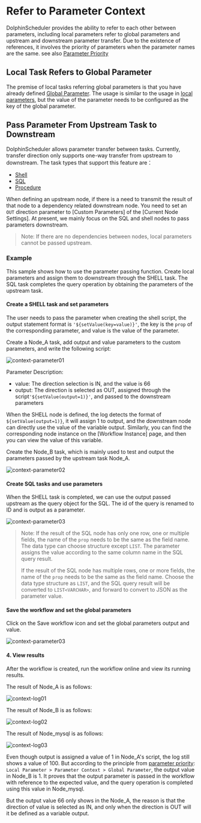 # Refer to Parameter Context

DolphinScheduler provides the ability to refer to each other between parameters, including local parameters refer to global parameters and upstream and downstream parameter transfer. Due to the existence of references, it involves the priority of parameters when the parameter names are the same. see also [Parameter Priority](priority.md)

## Local Task Refers to Global Parameter

The premise of local tasks referring global parameters is that you have already defined [Global Parameter](global.md). The usage is similar to the usage in [local parameters](local.md), but the value of the parameter needs to be configured as the key of the global parameter.

## Pass Parameter From Upstream Task to Downstream

DolphinScheduler allows parameter transfer between tasks. Currently, transfer direction only supports one-way transfer from upstream to downstream. The task types that support this feature are：

* [Shell](../task/shell.md)
* [SQL](../task/sql.md)
* [Procedure](../task/stored-procedure.md)

When defining an upstream node, if there is a need to transmit the result of that node to a dependency related downstream node. You need to set an `OUT` direction parameter to [Custom Parameters] of the [Current Node Settings]. At present, we mainly focus on the SQL and shell nodes to pass parameters downstream.

> Note: If there are no dependencies between nodes, local parameters cannot be passed upstream.

### Example

This sample shows how to use the parameter passing function. Create local parameters and assign them to downstream through the SHELL task. The SQL task completes the query operation by obtaining the parameters of the upstream task.

#### Create a SHELL task and set parameters

The user needs to pass the parameter when creating the shell script, the output statement format is `'${setValue(key=value)}'`, the key is the `prop` of the corresponding parameter, and value is the value of the parameter.

Create a Node_A task, add output and value parameters to the custom parameters, and write the following script:

![context-parameter01](/img/new_ui/dev/parameter/context_parameter01.png)

Parameter Description:

- value: The direction selection is IN, and the value is 66
- output: The direction is selected as OUT, assigned through the script`'${setValue(output=1)}'`, and passed to the downstream parameters

When the SHELL node is defined, the log detects the format of `${setValue(output=1)}`, it will assign 1 to output, and the downstream node can directly use the value of the variable output. Similarly, you can find the corresponding node instance on the [Workflow Instance] page, and then you can view the value of this variable.

Create the Node_B task, which is mainly used to test and output the parameters passed by the upstream task Node_A.

![context-parameter02](/img/new_ui/dev/parameter/context_parameter02.png)

#### Create SQL tasks and use parameters

When the SHELL task is completed, we can use the output passed upstream as the query object for the SQL. The id of the query is renamed to ID and is output as a parameter.

![context-parameter03](/img/new_ui/dev/parameter/context_parameter03.png)

> Note: If the result of the SQL node has only one row, one or multiple fields, the name of the `prop` needs to be the same as the field name. The data type can choose structure except `LIST`. The parameter assigns the value according to the same column name in the SQL query result.
>
>If the result of the SQL node has multiple rows, one or more fields, the name of the `prop` needs to be the same as the field name. Choose the data type structure as `LIST`, and the SQL query result will be converted to `LIST<VARCHAR>`, and forward to convert to JSON as the parameter value.

#### Save the workflow and set the global parameters

Click on the Save workflow icon and set the global parameters output and value.

![context-parameter03](/img/new_ui/dev/parameter/context_parameter04.png)

#### 4. View results

After the workflow is created, run the workflow online and view its running results.

The result of Node_A is as follows:

![context-log01](/img/new_ui/dev/parameter/context_log01.png)

The result of Node_B is as follows:

![context-log02](/img/new_ui/dev/parameter/context_log02.png)

The result of Node_mysql is as follows:

![context-log03](/img/new_ui/dev/parameter/context_log03.png)

Even though output is assigned a value of 1 in Node_A's script, the log still shows a value of 100. But according to the principle from [parameter priority](priority.md): `Local Parameter > Parameter Context > Global Parameter`, the output value in Node_B is 1. It proves that the output parameter is passed in the workflow with reference to the expected value, and the query operation is completed using this value in Node_mysql.

But the output value 66 only shows in the Node_A, the reason is that the direction of value is selected as IN, and only when the direction is OUT will it be defined as a variable output.
